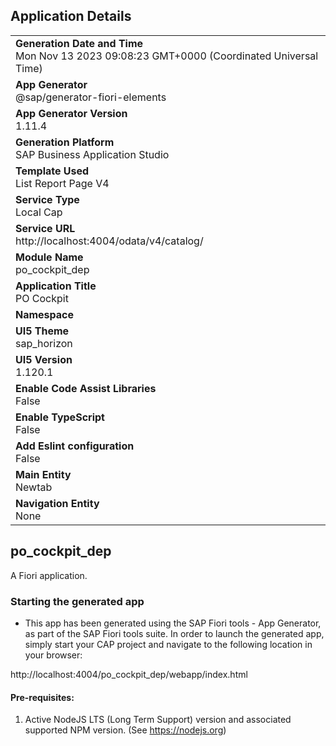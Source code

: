 ## Application Details
|               |
| ------------- |
|**Generation Date and Time**<br>Mon Nov 13 2023 09:08:23 GMT+0000 (Coordinated Universal Time)|
|**App Generator**<br>@sap/generator-fiori-elements|
|**App Generator Version**<br>1.11.4|
|**Generation Platform**<br>SAP Business Application Studio|
|**Template Used**<br>List Report Page V4|
|**Service Type**<br>Local Cap|
|**Service URL**<br>http://localhost:4004/odata/v4/catalog/
|**Module Name**<br>po_cockpit_dep|
|**Application Title**<br>PO Cockpit|
|**Namespace**<br>|
|**UI5 Theme**<br>sap_horizon|
|**UI5 Version**<br>1.120.1|
|**Enable Code Assist Libraries**<br>False|
|**Enable TypeScript**<br>False|
|**Add Eslint configuration**<br>False|
|**Main Entity**<br>Newtab|
|**Navigation Entity**<br>None|

## po_cockpit_dep

A Fiori application.

### Starting the generated app

-   This app has been generated using the SAP Fiori tools - App Generator, as part of the SAP Fiori tools suite.  In order to launch the generated app, simply start your CAP project and navigate to the following location in your browser:

http://localhost:4004/po_cockpit_dep/webapp/index.html

#### Pre-requisites:

1. Active NodeJS LTS (Long Term Support) version and associated supported NPM version.  (See https://nodejs.org)


